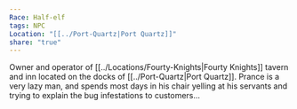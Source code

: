 ```yaml
---
Race: Half-elf
tags: NPC
Location: "[[../Port-Quartz|Port Quartz]]"
share: "true"
---
```


Owner and operator of [[../Locations/Fourty-Knights|Fourty Knights]] tavern and inn located on the docks of [[../Port-Quartz|Port Quartz]]. Prance is a very lazy man, and spends most days in his chair yelling at his servants and trying to explain the bug infestations to customers...